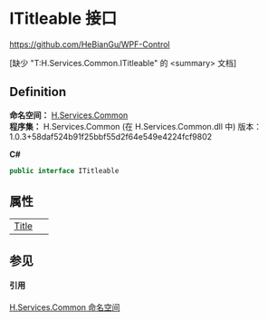 # ITitleable 接口
https://github.com/HeBianGu/WPF-Control

\[缺少 "T:H.Services.Common.ITitleable" 的 &lt;summary&gt; 文档\]



## Definition
**命名空间：** <a href="b9cdd84f-6623-a51a-f53b-465103ced202">H.Services.Common</a>  
**程序集：** H.Services.Common (在 H.Services.Common.dll 中) 版本：1.0.3+58daf524b91f25bbf55d2f64e549e4224fcf9802

**C#**
``` C#
public interface ITitleable
```



## 属性
<table>
<tr>
<td><a href="73c1242e-38ed-dba4-70f3-4a350c875e17">Title</a></td>
<td> </td></tr>
</table>

## 参见


#### 引用
<a href="b9cdd84f-6623-a51a-f53b-465103ced202">H.Services.Common 命名空间</a>  

